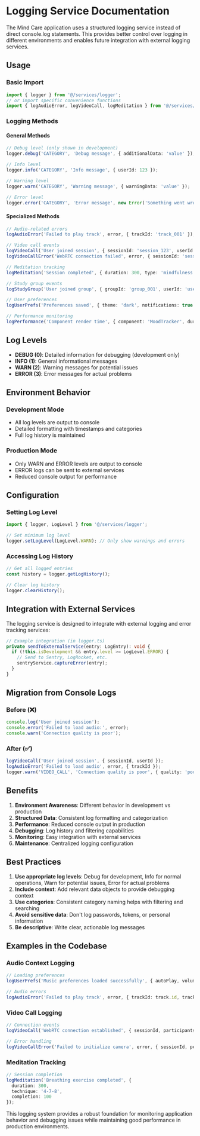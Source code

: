 # Logging Service Documentation

The Mind Care application uses a structured logging service instead of direct console.log statements. This provides better control over logging in different environments and enables future integration with external logging services.

## Usage

### Basic Import

```typescript
import { logger } from '@/services/logger';
// or import specific convenience functions
import { logAudioError, logVideoCall, logMeditation } from '@/services/logger';
```

### Logging Methods

#### General Methods
```typescript
// Debug level (only shown in development)
logger.debug('CATEGORY', 'Debug message', { additionalData: 'value' });

// Info level
logger.info('CATEGORY', 'Info message', { userId: 123 });

// Warning level
logger.warn('CATEGORY', 'Warning message', { warningData: 'value' });

// Error level
logger.error('CATEGORY', 'Error message', new Error('Something went wrong'), { context: 'data' });
```

#### Specialized Methods
```typescript
// Audio-related errors
logAudioError('Failed to play track', error, { trackId: 'track_001' });

// Video call events
logVideoCall('User joined session', { sessionId: 'session_123', userId: 'user_456' });
logVideoCallError('WebRTC connection failed', error, { sessionId: 'session_123' });

// Meditation tracking
logMeditation('Session completed', { duration: 300, type: 'mindfulness' });

// Study group events
logStudyGroup('User joined group', { groupId: 'group_001', userId: 'user_123' });

// User preferences
logUserPrefs('Preferences saved', { theme: 'dark', notifications: true });

// Performance monitoring
logPerformance('Component render time', { component: 'MoodTracker', duration: 45 });
```

## Log Levels

- **DEBUG (0)**: Detailed information for debugging (development only)
- **INFO (1)**: General informational messages
- **WARN (2)**: Warning messages for potential issues
- **ERROR (3)**: Error messages for actual problems

## Environment Behavior

### Development Mode
- All log levels are output to console
- Detailed formatting with timestamps and categories
- Full log history is maintained

### Production Mode
- Only WARN and ERROR levels are output to console
- ERROR logs can be sent to external services
- Reduced console output for performance

## Configuration

### Setting Log Level
```typescript
import { logger, LogLevel } from '@/services/logger';

// Set minimum log level
logger.setLogLevel(LogLevel.WARN); // Only show warnings and errors
```

### Accessing Log History
```typescript
// Get all logged entries
const history = logger.getLogHistory();

// Clear log history
logger.clearHistory();
```

## Integration with External Services

The logging service is designed to integrate with external logging and error tracking services:

```typescript
// Example integration (in logger.ts)
private sendToExternalService(entry: LogEntry): void {
  if (!this.isDevelopment && entry.level >= LogLevel.ERROR) {
    // Send to Sentry, LogRocket, etc.
    sentryService.captureError(entry);
  }
}
```

## Migration from Console Logs

### Before (❌)
```typescript
console.log('User joined session');
console.error('Failed to load audio:', error);
console.warn('Connection quality is poor');
```

### After (✅)
```typescript
logVideoCall('User joined session', { sessionId, userId });
logAudioError('Failed to load audio', error, { trackId });
logger.warn('VIDEO_CALL', 'Connection quality is poor', { quality: 'poor' });
```

## Benefits

1. **Environment Awareness**: Different behavior in development vs production
2. **Structured Data**: Consistent log formatting and categorization
3. **Performance**: Reduced console output in production
4. **Debugging**: Log history and filtering capabilities
5. **Monitoring**: Easy integration with external services
6. **Maintenance**: Centralized logging configuration

## Best Practices

1. **Use appropriate log levels**: Debug for development, Info for normal operations, Warn for potential issues, Error for actual problems
2. **Include context**: Add relevant data objects to provide debugging context
3. **Use categories**: Consistent category naming helps with filtering and searching
4. **Avoid sensitive data**: Don't log passwords, tokens, or personal information
5. **Be descriptive**: Write clear, actionable log messages

## Examples in the Codebase

### Audio Context Logging
```typescript
// Loading preferences
logUserPrefs('Music preferences loaded successfully', { autoPlay, volume });

// Audio errors
logAudioError('Failed to play track', error, { trackId: track.id, trackName: track.title });
```

### Video Call Logging
```typescript
// Connection events
logVideoCall('WebRTC connection established', { sessionId, participants: 2 });

// Error handling
logVideoCallError('Failed to initialize camera', error, { sessionId, permissions });
```

### Meditation Tracking
```typescript
// Session completion
logMeditation('Breathing exercise completed', { 
  duration: 300, 
  technique: '4-7-8', 
  completion: 100 
});
```

This logging system provides a robust foundation for monitoring application behavior and debugging issues while maintaining good performance in production environments.